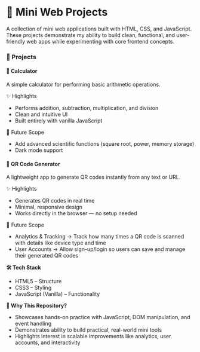 <h1>🌟 Mini Web Projects</h1>

A collection of mini web applications built with HTML, CSS, and JavaScript.
These projects demonstrate my ability to build clean, functional, and user-friendly web apps while experimenting with core frontend concepts.

<h3>📂 Projects</h3>

<h4>🔢 Calculator</h4>

A simple calculator for performing basic arithmetic operations.

✨ Highlights

+ Performs addition, subtraction, multiplication, and division
+ Clean and intuitive UI
+ Built entirely with vanilla JavaScript

🚀 Future Scope

+ Add advanced scientific functions (square root, power, memory storage)
+ Dark mode support

<h4>🔗 QR Code Generator</h4>

A lightweight app to generate QR codes instantly from any text or URL.

✨ Highlights

+ Generates QR codes in real time
+ Minimal, responsive design
+ Works directly in the browser — no setup needed

🚀 Future Scope

+ Analytics & Tracking → Track how many times a QR code is scanned with details like device type and time
+ User Accounts → Allow sign-up/login so users can save and manage their generated QR codes

<b>🛠️ Tech Stack</b>

+ HTML5 – Structure
+ CSS3 – Styling
+ JavaScript (Vanilla) – Functionality

<b>🤝 Why This Repository?</b>

+ Showcases hands-on practice with JavaScript, DOM manipulation, and event handling
+ Demonstrates ability to build practical, real-world mini tools
+ Highlights interest in scalable improvements like analytics, user accounts, and interactivity
